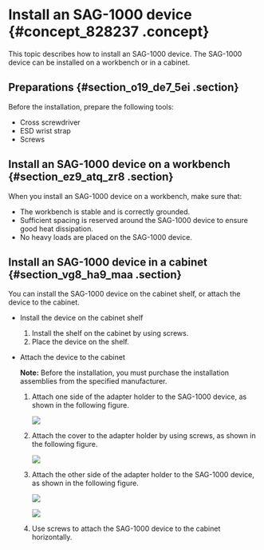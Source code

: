 # Install an SAG-1000 device {#concept_828237 .concept}

This topic describes how to install an SAG-1000 device. The SAG-1000 device can be installed on a workbench or in a cabinet.

## Preparations {#section_o19_de7_5ei .section}

Before the installation, prepare the following tools:

-   Cross screwdriver
-   ESD wrist strap
-   Screws

## Install an SAG-1000 device on a workbench {#section_ez9_atq_zr8 .section}

When you install an SAG-1000 device on a workbench, make sure that:

-   The workbench is stable and is correctly grounded.
-   Sufficient spacing is reserved around the SAG-1000 device to ensure good heat dissipation.
-   No heavy loads are placed on the SAG-1000 device.

## Install an SAG-1000 device in a cabinet {#section_vg8_ha9_maa .section}

You can install the SAG-1000 device on the cabinet shelf, or attach the device to the cabinet.

-   Install the device on the cabinet shelf

    1.  Install the shelf on the cabinet by using screws.
    2.  Place the device on the shelf.
-   Attach the device to the cabinet

    **Note:** Before the installation, you must purchase the installation assemblies from the specified manufacturer.

    1.  Attach one side of the adapter holder to the SAG-1000 device, as shown in the following figure.

        ![](http://static-aliyun-doc.oss-cn-hangzhou.aliyuncs.com/assets/img/670023/156571268450167_en-US.png)

    2.  Attach the cover to the adapter holder by using screws, as shown in the following figure.

        ![](http://static-aliyun-doc.oss-cn-hangzhou.aliyuncs.com/assets/img/670023/156571268450112_en-US.png)

    3.  Attach the other side of the adapter holder to the SAG-1000 device, as shown in the following figure.

        ![](http://static-aliyun-doc.oss-cn-hangzhou.aliyuncs.com/assets/img/670023/156571268450114_en-US.png)

        ![](http://static-aliyun-doc.oss-cn-hangzhou.aliyuncs.com/assets/img/670023/156571268450115_en-US.png)

    4.  Use screws to attach the SAG-1000 device to the cabinet horizontally.

